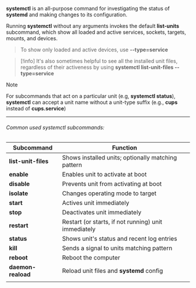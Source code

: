 **systemctl** is an all-purpose command for investigating the status of **systemd** and making changes to its configuration.

Running **systemctl** without any arguments invokes the default **list-units** subcommand, which show all loaded and active services, sockets, targets, mounts, and devices. 
> To show only loaded and active devices, use **--type=service**

>[!info]
>It's also sometimes helpful to see all the installed unit files, regardless of their activeness by using **systemctl list-unit-files --type=service**

>[!note]
>For subcommands that act on a particular unit (e.g, **systemctl status**), **systemctl** can accept a unit name without a unit-type suffix (e.g., **cups** instead of **cups.service**)

---
###### Common used systemctl subcommands:

| Subcommand          | Function                                             |
| ------------------- | ---------------------------------------------------- |
| **list-unit-files** | Shows installed units; optionally matching pattern   |
| **enable**          | Enables unit to activate at boot                     |
| **disable**         | Prevents unit from activating at boot                |
| **isolate**         | Changes operating mode to target                     |
| **start**           | Actives unit immediately                             |
| **stop**            | Deactivates unit immediately                         |
| **restart**         | Restart (or starts, if not running) unit immediately |
| **status**          | Shows unit's status and recent log entries           |
| **kill**            | Sends a signal to units matching pattern             |
| **reboot**          | Reboot the computer                                  |
| **daemon-reaload**  | Reload unit files and **systemd** config             |
|                     |                                                      |




